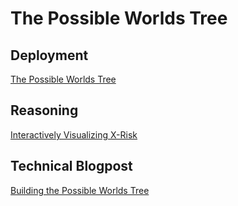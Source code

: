 # The Possible Worlds Tree

## Deployment

[The Possible Worlds Tree](https://possibleworldstree.com/)

## Reasoning

[Interactively Visualizing X-Risk](https://forum.effectivealtruism.org/posts/8ZT5kkA8jufKpRFKA/interactively-visualizing-x-risk#comments)

## Technical Blogpost

[Building the Possible Worlds Tree](https://conorbarnes.com/blog/xrisktree)
